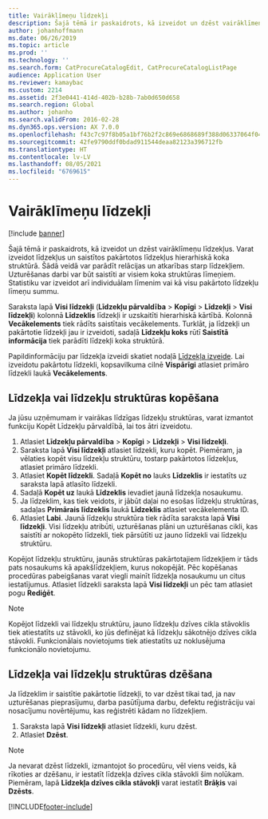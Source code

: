 ```yaml
---
title: Vairāklīmeņu līdzekļi
description: Šajā tēmā ir paskaidrots, kā izveidot un dzēst vairāklīmeņu līdzekļus.
author: johanhoffmann
ms.date: 06/26/2019
ms.topic: article
ms.prod: ''
ms.technology: ''
ms.search.form: CatProcureCatalogEdit, CatProcureCatalogListPage
audience: Application User
ms.reviewer: kamaybac
ms.custom: 2214
ms.assetid: 2f3e0441-414d-402b-b28b-7ab0d650d658
ms.search.region: Global
ms.author: johanho
ms.search.validFrom: 2016-02-28
ms.dyn365.ops.version: AX 7.0.0
ms.openlocfilehash: f43c7c97f8b05a1bf76b2f2c869e6868689f388d06337064f04af839f2403357
ms.sourcegitcommit: 42fe9790ddf0bdad911544deaa82123a396712fb
ms.translationtype: HT
ms.contentlocale: lv-LV
ms.lasthandoff: 08/05/2021
ms.locfileid: "6769615"
---
```

# <a name="multi-level-assets"></a>Vairāklīmeņu līdzekļi

[!include [banner](../../includes/banner.md)]

 

Šajā tēmā ir paskaidrots, kā izveidot un dzēst vairāklīmeņu līdzekļus. Varat izveidot līdzekļus un saistītos pakārtotos līdzekļus hierarhiskā koka struktūrā. Šādā veidā var parādīt relācijas un atkarības starp līdzekļiem. Uzturēšanas darbi var būt saistīti ar visiem koka struktūras līmeņiem. Statistiku var izveidot arī individuālam līmenim vai kā visu pakārtoto līdzekļu līmeņu summu.

Saraksta lapā **Visi līdzekļi** (**Līdzekļu pārvaldība** \> **Kopīgi** \> **Līdzekļi** \> **Visi līdzekļi**) kolonnā **Līdzeklis** līdzekļi ir uzskaitīti hierarhiskā kārtībā. Kolonnā **Vecākelements** tiek rādīts saistītais vecākelements. Turklāt, ja līdzekļi un pakārtotie līdzekļi jau ir izveidoti, sadaļā **Līdzekļu koks** rūtī **Saistītā informācija** tiek parādīti līdzekļi koka struktūrā.

Papildinformāciju par līdzekļa izveidi skatiet nodaļā [Līdzekļa izveide](../objects/create-an-object.md). Lai izveidotu pakārtotu līdzekli, kopsavilkuma cilnē **Vispārīgi** atlasiet primāro līdzekli laukā **Vecākelements**.

## <a name="copy-an-asset-or-asset-structure"></a>Līdzekļa vai līdzekļu struktūras kopēšana

Ja jūsu uzņēmumam ir vairākas līdzīgas līdzekļu struktūras, varat izmantot funkciju Kopēt Līdzekļu pārvaldībā, lai tos ātri izveidotu.

1. Atlasiet **Līdzekļu pārvaldība** \> **Kopīgi** \> **Līdzekļi** \> **Visi līdzekļi**.
2. Saraksta lapā **Visi līdzekļi** atlasiet līdzekli, kuru kopēt. Piemēram, ja vēlaties kopēt visu līdzekļu struktūru, tostarp pakārtotos līdzekļus, atlasiet primāro līdzekli.
3. Atlasiet **Kopēt līdzekli**. Sadaļā **Kopēt no** lauks **Līdzeklis** ir iestatīts uz saraksta lapā atlasīto līdzekli.
4. Sadaļā **Kopēt uz** laukā **Līdzeklis** ievadiet jaunā līdzekļa nosaukumu.
5. Ja līdzeklim, kas tiek veidots, ir jābūt daļai no esošas līdzekļu struktūras, sadaļas **Primārais līdzeklis** laukā **Līdzeklis** atlasiet vecākelementa ID.
6. Atlasiet **Labi**. Jaunā līdzekļu struktūra tiek rādīta saraksta lapā **Visi līdzekļi**. Visi līdzekļu atribūti, uzturēšanas plāni un uzturēšanas cikli, kas saistīti ar nokopēto līdzekli, tiek pārsūtīti uz jauno līdzekli vai līdzekļu struktūru.

Kopējot līdzekļu struktūru, jaunās struktūras pakārtotajiem līdzekļiem ir tāds pats nosaukums kā apakšlīdzekļiem, kurus nokopējāt. Pēc kopēšanas procedūras pabeigšanas varat viegli mainīt līdzekļa nosaukumu un citus iestatījumus. Atlasiet līdzekli saraksta lapā **Visi līdzekļi** un pēc tam atlasiet pogu **Rediģēt**.

> [!NOTE]
> Kopējot līdzekli vai līdzekļu struktūru, jauno līdzekļu dzīves cikla stāvoklis tiek atiestatīts uz stāvokli, ko jūs definējat kā līdzekļu sākotnējo dzīves cikla stāvokli. Funkcionālais novietojums tiek atiestatīts uz noklusējuma funkcionālo novietojumu.

## <a name="delete-an-asset-or-asset-structure"></a>Līdzekļa vai līdzekļu struktūras dzēšana

Ja līdzeklim ir saistītie pakārtotie līdzekļi, to var dzēst tikai tad, ja nav uzturēšanas pieprasījumu, darba pasūtījuma darbu, defektu reģistrāciju vai nosacījumu novērtējumu, kas reģistrēti kādam no līdzekļiem.

1. Saraksta lapā **Visi līdzekļi** atlasiet līdzekli, kuru dzēst.
2. Atlasiet **Dzēst**.

> [!NOTE]
> Ja nevarat dzēst līdzekli, izmantojot šo procedūru, vēl viens veids, kā rīkoties ar dzēšanu, ir iestatīt līdzekļa dzīves cikla stāvokli šim nolūkam. Piemēram, lapā **Līdzekļa dzīves cikla stāvokļi** varat iestatīt **Brāķis** vai **Dzēsts**.


[!INCLUDE[footer-include](../../../includes/footer-banner.md)]